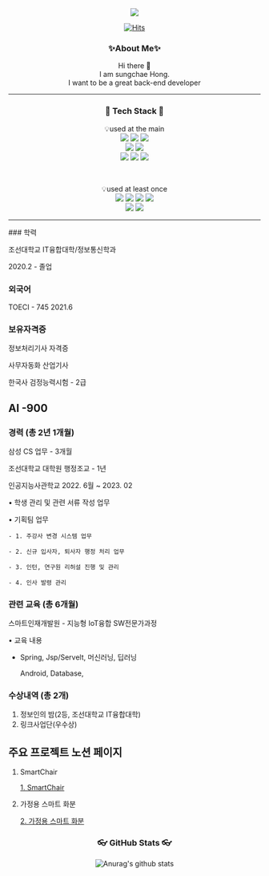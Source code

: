 <div align="center">
<img src="https://capsule-render.vercel.app/api?type=wave&color=timeGradient&height=300&section=header&text=sungchae%20Gitgub&fontSize=90" />
</br>


[![Hits](https://hits.seeyoufarm.com/api/count/incr/badge.svg?url=https%3A%2F%2Fgithub.com%2FsujinHann%2FsujinHann&count_bg=%2379C83D&title_bg=%23555555&icon=&icon_color=%23E7E7E7&title=hits&edge_flat=false)](https://hits.seeyoufarm.com)


<h3> ✨About Me✨ </h3>
Hi there 👋 <br>
I am sungchae Hong. <br> 
I want to be a great back-end developer <br>
<hr>
</div>

<h3 align="center"> 📖 Tech Stack 📖</h3>

<p align="center">
💡used at the main
<br>
<img src="https://img.shields.io/badge/Java-007396?style=flat&logo=Java&logoColor=white"/>
<img src="https://img.shields.io/badge/Spring-6DB33F?style=flat&logo=Spring&logoColor=white"/>
<img src="https://img.shields.io/badge/Springboot-6DB33F?style=flat&logo=Springboot&logoColor=white"/>
<br>
<img src="https://img.shields.io/badge/mysql-4479A1?style=flat&logo=mysql&logoColor=white"/>
<img src="https://img.shields.io/badge/oracle-F80000?style=flat&logo=oracle&logoColor=white"/>
<br>
<img src="https://img.shields.io/badge/HTML-E34F26?style=flat&logo=HTML5&logoColor=white" />
<img src="https://img.shields.io/badge/CSS-1572B6?style=flat&logo=CSS3&logoColor=white" />
<img src="https://img.shields.io/badge/JavaScript-F7DF1E?style=flat&logo=JavaScript&logoColor=white" />
</p>
<br>
<p align="center">
💡used at least once 
<br>
<img src="https://img.shields.io/badge/Amazon AWS-232F3E?style=flat&logo=AmazonAWS&logoColor=white" />
<img src="https://img.shields.io/badge/Maria DB-003545?style=flat&logo=MariaDB&logoColor=white" />
<img src="https://img.shields.io/badge/Python-3776AB?style=flat&logo=Python&logoColor=white" />
<img src="https://img.shields.io/badge/Android-3DDC84?style=flat&logo=Android&logoColor=white" />
<br>
<img src="https://img.shields.io/badge/Raspberry Pi-A22846?style=flat&logo=RaspberryPi&logoColor=white" />
<img src="https://img.shields.io/badge/Arduino-00979D?style=flat&logo=Arduino&logoColor=white" />
</p>

<hr>
### 학력

조선대학교 IT융합대학/정보통신학과 

2020.2 - 졸업

### 외국어

TOECI - 745 2021.6

### 보유자격증

정보처리기사 자격증

사무자동화 산업기사

한국사 검정능력시험 - 2급

AI -900
-----
### 경력  (총 2년 1개월)

삼성 CS 업무 - 3개월

조선대학교 대학원 행정조교 - 1년

인공지능사관학교   2022. 6월 ~ 2023. 02

• 학생 관리 및 관련 서류 작성 업무

• 기획팀 업무

    - 1. 주강사 변경 시스템 업무

    - 2. 신규 입사자, 퇴사자 행정 처리 업무

    - 3. 인턴, 연구원 리허설 진행 및 관리

    - 4. 인사 발령 관리 

### 관련 교육 (총 6개월)

스마트인재개발원 - 지능형 IoT융합 SW전문가과정 

• 교육 내용

   - Spring, Jsp/Servelt, 머신러닝, 딥러닝

      Android, Database, 

### 수상내역 (총 2개)

1. 정보인의 밤(2등, 조선대학교 IT융합대학)
2. 링크사업단(우수상)

## 주요 프로젝트 노션 페이지

1. SmartChair
    
    [1. SmartChair](https://www.notion.so/1-SmartChair-4cae234a66c24324bb2690d1b9c2e2d7) 
    
2. 가정용 스마트 화분
    
    [2. 가정용 스마트 화분](https://www.notion.so/2-e07165c296ed40f984ff3faf367f774e)


<h3 align="center">👓 GitHub Stats 👓 </h3>

<div align="center">  
 
 ![Anurag's github stats](https://github-readme-stats.vercel.app/api?username=Hongsungchae&show_icons=true&theme=tokyonight)
</div>



